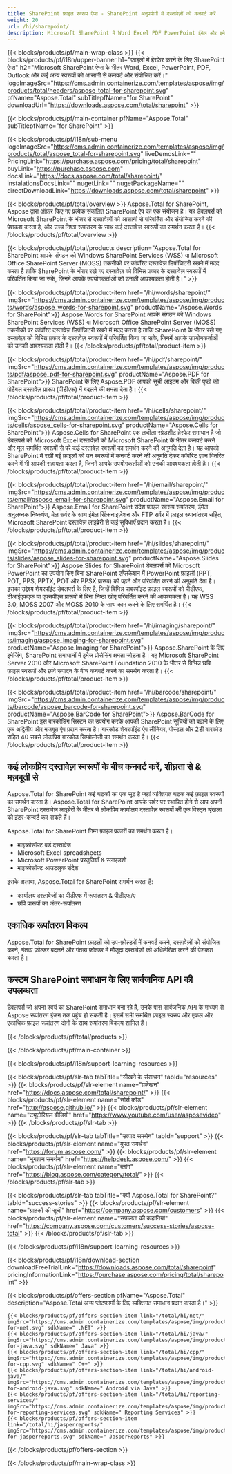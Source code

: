```yaml
---
title: SharePoint फ़ाइल स्वरूप ऐप्स - SharePoint अनुप्रयोगों में दस्तावेज़ों को कनवर्ट करें 
weight: 20
url: /hi/sharepoint/ 
description: Microsoft SharePoint में Word Excel PDF PowerPoint ईमेल और इमेजिंग दस्तावेज़ स्वरूपों को कनवर्ट और संयोजित करने के लिए SharePoint फ़ाइल स्वरूप ऐप्स
---
```


{{< blocks/products/pf/main-wrap-class >}}
{{< blocks/products/pf/i18n/upper-banner h1="फ़ाइलों में हेरफेर करने के लिए SharePoint ऐप्स" h2="Microsoft SharePoint ऐप्स के भीतर Word, Excel, PowerPoint, PDF, Outlook और कई अन्य स्वरूपों को आसानी से कनवर्ट और संयोजित करें।" logoImageSrc="https://cms.admin.containerize.com/templates/aspose/img/products/total/headers/aspose_total-for-sharepoint.svg" pfName="Aspose.Total" subTitlepfName="for SharePoint" downloadUrl="https://downloads.aspose.com/total/sharepoint" >}}

{{< blocks/products/pf/main-container pfName="Aspose.Total" subTitlepfName="for SharePoint" >}}

{{< blocks/products/pf/i18n/sub-menu logoImageSrc="https://cms.admin.containerize.com/templates/aspose/img/products/total/aspose_total-for-sharepoint.svg" liveDemosLink="" PricingLink="https://purchase.aspose.com/pricing/total/sharepoint" buyLink="https://purchase.aspose.com" docsLink="https://docs.aspose.com/total/sharepoint/" instalationsDocsLink="" nugetLink="" nugetPackageName="" directDownloadLink="https://downloads.aspose.com/total/sharepoint" >}}

{{< blocks/products/pf/total/overview >}}
Aspose.Total for SharePoint, Aspose द्वारा ऑफ़र किए गए प्रत्येक संकलित SharePoint ऐप का एक संयोजन है। यह डेवलपर्स को Microsoft SharePoint के भीतर से दस्तावेज़ों को आसानी से परिवर्तित और संयोजित करने की पेशकश करता है, और उच्च निष्ठा रूपांतरण के साथ कई दस्तावेज़ स्वरूपों का समर्थन करता है।
{{< /blocks/products/pf/total/overview >}}

{{< blocks/products/pf/total/products description="Aspose.Total for SharePoint आपके संगठन को Windows SharePoint Services (WSS) या Microsoft Office SharePoint Server (MOSS) तकनीकों पर कॉर्पोरेट दस्तावेज़ डिपॉजिटरी रखने में मदद करता है ताकि SharePoint के भीतर रखे गए दस्तावेज़ को विभिन्न प्रकार के दस्तावेज़ स्वरूपों में परिवर्तित किया जा सके, जिनमें आपके उपयोगकर्ताओं को उनकी आवश्यकता होती है।" >}}

{{< blocks/products/pf/total/product-item href="/hi/words/sharepoint/" imgSrc="https://cms.admin.containerize.com/templates/aspose/img/products/words/aspose_words-for-sharepoint.svg" productName="Aspose.Words for SharePoint">}}
Aspose.Words for SharePoint आपके संगठन को Windows SharePoint Services (WSS) या Microsoft Office SharePoint Server (MOSS) तकनीकों पर कॉर्पोरेट दस्तावेज़ डिपॉजिटरी रखने में मदद करता है ताकि SharePoint के भीतर रखे गए दस्तावेज़ को विभिन्न प्रकार के दस्तावेज़ स्वरूपों में परिवर्तित किया जा सके, जिनमें आपके उपयोगकर्ताओं को उनकी आवश्यकता होती है।
{{< /blocks/products/pf/total/product-item >}}

{{< blocks/products/pf/total/product-item href="/hi/pdf/sharepoint/" imgSrc="https://cms.admin.containerize.com/templates/aspose/img/products/pdf/aspose_pdf-for-sharepoint.svg" productName="Aspose.PDF for SharePoint">}}
SharePoint के लिए Aspose.PDF आपको सूची आइटम और विकी पृष्ठों को पोर्टेबल दस्तावेज़ प्रारूप (पीडीएफ) में बदलने की क्षमता देता है।
{{< /blocks/products/pf/total/product-item >}}

{{< blocks/products/pf/total/product-item href="/hi/cells/sharepoint/" imgSrc="https://cms.admin.containerize.com/templates/aspose/img/products/cells/aspose_cells-for-sharepoint.svg" productName="Aspose.Cells for SharePoint">}}
Aspose.Cells for SharePoint एक लचीला स्प्रेडशीट हेरफेर समाधान है जो डेवलपर्स को Microsoft Excel दस्तावेज़ों को Microsoft SharePoint के भीतर कनवर्ट करने और मूल समर्थित स्वरूपों से परे कई दस्तावेज़ स्वरूपों का समर्थन करने की अनुमति देता है। यह आपको SharePoint में रखी गई फ़ाइलों को उन स्वरूपों में कनवर्ट करने की अनुमति देकर कॉर्पोरेट ज्ञान वितरित करने में भी आपकी सहायता करता है, जिनमें आपके उपयोगकर्ताओं को उनकी आवश्यकता होती है।
{{< /blocks/products/pf/total/product-item >}}

{{< blocks/products/pf/total/product-item href="/hi/email/sharepoint/" imgSrc="https://cms.admin.containerize.com/templates/aspose/img/products/email/aspose_email-for-sharepoint.svg" productName="Aspose.Email for SharePoint">}}
Aspose.Email for SharePoint संदेश फ़ाइल स्वरूप रूपांतरण, ईमेल अनुलग्नक निष्कर्षण, मेल सर्वर के साथ ईमेल सिंक्रनाइज़ेशन और FTP सर्वर में फ़ाइल स्थानांतरण सहित, Microsoft SharePoint दस्तावेज़ लाइब्रेरी से कई सुविधाएँ प्रदान करता है।
{{< /blocks/products/pf/total/product-item >}}

{{< blocks/products/pf/total/product-item href="/hi/slides/sharepoint/" imgSrc="https://cms.admin.containerize.com/templates/aspose/img/products/slides/aspose_slides-for-sharepoint.svg" productName="Aspose.Slides for SharePoint">}}
Aspose.Slides for SharePoint डेवलपर्स को Microsoft PowerPoint का उपयोग किए बिना SharePoint एप्लिकेशन में PowerPoint फ़ाइलों (PPT, POT, PPS, PPTX, POT और PPSX प्रारूप) को पढ़ने और परिवर्तित करने की अनुमति देता है। इसका उद्देश्य शेयरपॉइंट डेवलपर्स के लिए है, जिन्हें विभिन्न पावरपॉइंट फ़ाइल स्वरूपों को पीडीएफ, टीआईएफएफ या एक्सपीएस प्रारूपों में बिना निष्ठा खोए परिवर्तित करने की आवश्यकता है। यह WSS 3.0, MOSS 2007 और MOSS 2010 के साथ काम करने के लिए समर्थित है।
{{< /blocks/products/pf/total/product-item >}}

{{< blocks/products/pf/total/product-item href="/hi/imaging/sharepoint/" imgSrc="https://cms.admin.containerize.com/templates/aspose/img/products/imaging/aspose_imaging-for-sharepoint.svg" productName="Aspose.Imaging for SharePoint">}}
Aspose.SharePoint के लिए इमेजिंग, SharePoint समाधानों में इमेज प्रोसेसिंग क्षमता जोड़ता है। यह Microsoft SharePoint Server 2010 और Microsoft SharePoint Foundation 2010 के भीतर से विभिन्न छवि फ़ाइल स्वरूपों और छवि संपादन के बीच कनवर्ट करने का समर्थन करता है।
{{< /blocks/products/pf/total/product-item >}}

{{< blocks/products/pf/total/product-item href="/hi/barcode/sharepoint/" imgSrc="https://cms.admin.containerize.com/templates/aspose/img/products/barcode/aspose_barcode-for-sharepoint.svg" productName="Aspose.BarCode for SharePoint">}}
Aspose.BarCode for SharePoint इस बारकोडिंग सिस्टम का उपयोग करके आपकी SharePoint सूचियों को बढ़ाने के लिए एक अद्वितीय और मजबूत ऐप प्रदान करता है। बारकोड शेयरपॉइंट ऐप लीनियर, पोस्टल और 2डी बारकोड सहित 40 सबसे लोकप्रिय बारकोड सिम्बोलोजी का समर्थन करता है।
{{< /blocks/products/pf/total/product-item >}}

<!--<p></p>-->
<div class="col-lg-12">
 <h2 class="h2title">
  <a class="anchor" id="features" name="features">
  </a>
  कई लोकप्रिय दस्तावेज़ स्वरूपों के बीच कनवर्ट करें, शीघ्रता से &amp; मज़बूती से
 </h2>
 <p>
  Aspose.Total for SharePoint कई घटकों का एक सूट है जहां व्यक्तिगत घटक कई फ़ाइल स्वरूपों का समर्थन करता है। Aspose.Total for SharePoint आपके सर्वर पर स्थापित होने से आप अपनी SharePoint दस्तावेज़ लाइब्रेरी के भीतर से लोकप्रिय कार्यालय दस्तावेज़ स्वरूपों की एक विस्तृत श्रृंखला को इंटर-कन्वर्ट कर सकते हैं।
 </p>
 <p>
  Aspose.Total for SharePoint निम्न फ़ाइल प्रकारों का समर्थन करता है।
 </p>
 <ul class="unstyled">
  <li>
   माइक्रोसॉफ्ट वर्ड दस्तावेज़
  </li>
  <li>
   Microsoft Excel spreadsheets
  </li>
  <li>
   Microsoft PowerPoint प्रस्तुतियाँ &amp; स्लाइडशो
  </li>
  <li>
   माइक्रोसॉफ्ट आउटलुक संदेश
  </li>
 </ul>
 <p>
  इसके अलावा, Aspose.Total for SharePoint समर्थन करता है:
 </p>
 <ul class="unstyled">
  <li>
   कार्यालय दस्तावेजों का पीडीएफ में रूपांतरण &amp; पीडीएफ/ए
  </li>
  <li>
   छवि प्रारूपों का अंतर-रूपांतरण
  </li>
 </ul>
</div>
<div class="col-lg-12">
 <h2 class="h2title">
  एकाधिक रूपांतरण विकल्प
 </h2>
 <p>
  Aspose.Total for SharePoint फ़ाइलों को उप-फ़ोल्डरों में कनवर्ट करने, दस्तावेज़ों को संयोजित करने, गंतव्य फ़ोल्डर बदलने और गंतव्य फ़ोल्डर में मौजूदा दस्तावेज़ों को अधिलेखित करने की पेशकश करता है।
 </p>
</div>
<div class="col-lg-12">
 <h2 class="h2title">
  कस्टम SharePoint समाधान के लिए सार्वजनिक API की उपलब्धता
 </h2>
 <p>
  डेवलपर्स जो अपना स्वयं का SharePoint समाधान बना रहे हैं, उनके पास सार्वजनिक API के माध्यम से Aspose रूपांतरण इंजन तक पहुंच हो सकती है। इसमें सभी समर्थित फ़ाइल स्वरूप और एकल और एकाधिक फ़ाइल रूपांतरण दोनों के साथ रूपांतरण विकल्प शामिल हैं।
 </p>
</div>
<!--Feature-section Start-->
<!--Feature-section End-->

{{< /blocks/products/pf/total/products >}}

{{< /blocks/products/pf/main-container >}}


{{< blocks/products/pf/i18n/support-learning-resources >}}

{{< blocks/products/pf/slr-tab tabTitle="सीखने के संसाधन" tabId="resources" >}}
{{< blocks/products/pf/slr-element name="प्रलेखन" href="https://docs.aspose.com/total/sharepoint/" >}} 
{{< blocks/products/pf/slr-element name="सोर्स कोड" href="http://aspose.github.io/" >}} 
{{< blocks/products/pf/slr-element name="ट्यूटोरियल वीडियो" href="https://www.youtube.com/user/asposevideo" >}} 
{{< /blocks/products/pf/slr-tab >}}

{{< blocks/products/pf/slr-tab tabTitle="उत्पाद समर्थन" tabId="support" >}}
{{< blocks/products/pf/slr-element name="मुफ्त समर्थन" href="https://forum.aspose.com/" >}} 
{{< blocks/products/pf/slr-element name="भुगतान समर्थन" href="https://helpdesk.aspose.com/" >}} 
{{< blocks/products/pf/slr-element name="ब्लॉग" href="https://blog.aspose.com/category/total/" >}} 
{{< /blocks/products/pf/slr-tab >}}

{{< blocks/products/pf/slr-tab tabTitle="क्यों Aspose.Total for SharePoint?" tabId="success-stories" >}}
{{< blocks/products/pf/slr-element name="ग्राहकों की सूची" href="https://company.aspose.com/customers" >}} 
{{< blocks/products/pf/slr-element name="सफलता की कहानियां" href="https://company.aspose.com/customers/success-stories/aspose-total" >}} 
{{< /blocks/products/pf/slr-tab >}}

{{< /blocks/products/pf/i18n/support-learning-resources >}}

{{< blocks/products/pf/i18n/download-section downloadFreeTrialLink="https://downloads.aspose.com/total/sharepoint" pricingInformationLink="https://purchase.aspose.com/pricing/total/sharepoint" >}}

{{< blocks/products/pf/offers-section pfName="Aspose.Total" description="Aspose.Total अन्य प्लेटफार्मों के लिए व्यक्तिगत समाधान प्रदान करता है।" >}}

    {{< blocks/products/pf/offers-section-item link="/total/hi/net/" imgSrc="https://cms.admin.containerize.com/templates/aspose/img/products/total/aspose_total-for-net.svg" sdkName=" .NET" >}}
    {{< blocks/products/pf/offers-section-item link="/total/hi/java/" imgSrc="https://cms.admin.containerize.com/templates/aspose/img/products/total/aspose_total-for-java.svg" sdkName=" Java" >}}
    {{< blocks/products/pf/offers-section-item link="/total/hi/cpp/" imgSrc="https://cms.admin.containerize.com/templates/aspose/img/products/total/aspose_total-for-cpp.svg" sdkName=" C++" >}}
    {{< blocks/products/pf/offers-section-item link="/total/hi/android-java/" imgSrc="https://cms.admin.containerize.com/templates/aspose/img/products/total/aspose_total-for-android-java.svg" sdkName=" Android via Java" >}}
    {{< blocks/products/pf/offers-section-item link="/total/hi/reporting-services/" imgSrc="https://cms.admin.containerize.com/templates/aspose/img/products/total/aspose_total-for-reporting-services.svg" sdkName=" Reporting Services" >}}
    {{< blocks/products/pf/offers-section-item link="/total/hi/jasperreports/" imgSrc="https://cms.admin.containerize.com/templates/aspose/img/products/total/aspose_total-for-jasperreports.svg" sdkName=" JasperReports" >}}
{{< /blocks/products/pf/offers-section >}}

{{< /blocks/products/pf/main-wrap-class >}}